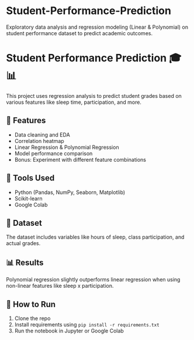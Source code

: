 # Student-Performance-Prediction
Exploratory data analysis and regression modeling (Linear &amp; Polynomial) on student performance dataset to predict academic outcomes.
# Student Performance Prediction 🎓📊

This project uses regression analysis to predict student grades based on various features like sleep time, participation, and more.

## 📌 Features
- Data cleaning and EDA
- Correlation heatmap
- Linear Regression & Polynomial Regression
- Model performance comparison
- Bonus: Experiment with different feature combinations

## 🚀 Tools Used
- Python (Pandas, NumPy, Seaborn, Matplotlib)
- Scikit-learn
- Google Colab

## 📂 Dataset
The dataset includes variables like hours of sleep, class participation, and actual grades.

## 📊 Results
Polynomial regression slightly outperforms linear regression when using non-linear features like sleep x participation.

## 🔗 How to Run
1. Clone the repo
2. Install requirements using `pip install -r requirements.txt`
3. Run the notebook in Jupyter or Google Colab


